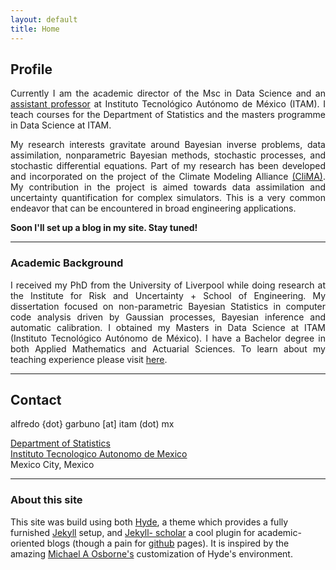 ```yaml
---
layout: default
title: Home
---
```


## Profile

<div align="justify">

Currently I am the academic director of the Msc in Data Science and an <a
href="https://faculty.itam.mx/facultad/108727-alfredo-garbuno-inigo">assistant
professor</a> at Instituto Tecnológico Autónomo de México (ITAM). I teach
courses for the Department of Statistics and the masters programme in Data
Science at ITAM.

My research interests gravitate around Bayesian inverse problems, data
assimilation, nonparametric Bayesian methods, stochastic processes, and
stochastic differential equations. Part of my research has been developed and
incorporated on the project of the Climate Modeling Alliance <a
href="https://clima.caltech.edu/">(CliMA)</a>. My contribution in the project is
aimed towards data assimilation and uncertainty quantification for complex
simulators. This is a very common endeavor that can be encountered in broad
engineering applications.

<!---I am driven by large scale applications of mathematical models, often
encountered in numerical optimisation and pattern recognition tasks as in
machine learning. As a professional, I have specialised in numerical methods,
statistical modelling, data visualisation and applied probability models.--->

</div>

**Soon I'll set up a blog in my site. Stay tuned!**

<div align="justify"></div>
<hr>

### Academic Background


<div align="justify">

I received my PhD from the University of Liverpool while doing research at the
Institute for Risk and Uncertainty + School of Engineering. My dissertation
focused on non-parametric Bayesian Statistics in computer code analysis driven
by Gaussian processes, Bayesian inference and automatic calibration. I obtained
my Masters in Data Science at ITAM (Instituto Tecnológico Autónomo de México). I
have a Bachelor degree in both Applied Mathematics and Actuarial Sciences.
To learn about my teaching experience please visit <a href="https://agarbuno.github.io/teaching/">here</a>.

</div>

<hr>

## Contact

alfredo {dot} garbuno [at] itam (dot) mx

[Department of Statistics](http://estadistica.itam.mx/es/1/paginas/acerca-del-departamento-3)<br>
[Instituto Tecnologico Autonomo de Mexico](https://www.itam.mx/)<br>
Mexico City, Mexico

<hr>

### About this site

This site was build using both [Hyde](https://github.com/poole/hyde), a theme
which provides a fully furnished [Jekyll]() setup, and [Jekyll-
scholar](https://github.com/inukshuk/jekyll-scholar) a cool plugin for
academic-oriented blogs (though a pain for [github](http://github.com)
pages). It is inspired by the amazing [Michael A
Osborne's](http://www.robots.ox.ac.uk/~mosb/) customization of Hyde's
environment.
